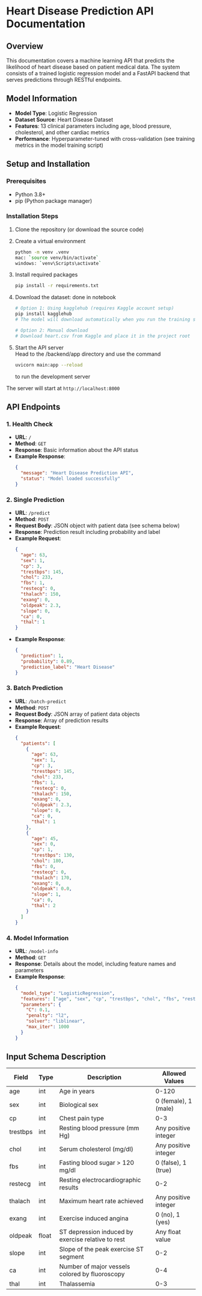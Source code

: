 # Heart Disease Prediction API Documentation

## Overview

This documentation covers a machine learning API that predicts the likelihood of heart disease based on patient medical data. The system consists of a trained logistic regression model and a FastAPI backend that serves predictions through RESTful endpoints.

## Model Information

- **Model Type**: Logistic Regression
- **Dataset Source**: Heart Disease Dataset
- **Features**: 13 clinical parameters including age, blood pressure, cholesterol, and other cardiac metrics
- **Performance**: Hyperparameter-tuned with cross-validation (see training metrics in the model training script)

## Setup and Installation

### Prerequisites

- Python 3.8+
- pip (Python package manager)

### Installation Steps

1. Clone the repository (or download the source code)

2. Create a virtual environment
   ```bash
   python -m venv .venv
   mac: `source venv/bin/activate`  
   windows: `venv\Scripts\activate`
   ```

3. Install required packages
   ```bash
   pip install -r requirements.txt
   ```

4. Download the dataset: done in notebook
   ```bash
   # Option 1: Using kagglehub (requires Kaggle account setup)
   pip install kagglehub
   # The model will download automatically when you run the training script
   
   # Option 2: Manual download
   # Download heart.csv from Kaggle and place it in the project root
   ```

5. Start the API server  
   Head to the /backend/app directory and use the command
   ```bash
   uvicorn main:app --reload
   ```
   to run the development server

The server will start at `http://localhost:8000`

## API Endpoints

### 1. Health Check
- **URL**: `/`
- **Method**: `GET`
- **Response**: Basic information about the API status
- **Example Response**:
  ```json
  {
    "message": "Heart Disease Prediction API",
    "status": "Model loaded successfully"
  }
  ```

### 2. Single Prediction
- **URL**: `/predict`
- **Method**: `POST`
- **Request Body**: JSON object with patient data (see schema below)
- **Response**: Prediction result including probability and label
- **Example Request**:
  ```json
  {
    "age": 63,
    "sex": 1,
    "cp": 3,
    "trestbps": 145,
    "chol": 233,
    "fbs": 1,
    "restecg": 0,
    "thalach": 150,
    "exang": 0,
    "oldpeak": 2.3,
    "slope": 0,
    "ca": 0,
    "thal": 1
  }
  ```
- **Example Response**:
  ```json
  {
    "prediction": 1,
    "probability": 0.89,
    "prediction_label": "Heart Disease"
  }
  ```

### 3. Batch Prediction
- **URL**: `/batch-predict`
- **Method**: `POST`
- **Request Body**: JSON array of patient data objects
- **Response**: Array of prediction results
- **Example Request**:
  ```json
  {
    "patients": [
      {
        "age": 63,
        "sex": 1,
        "cp": 3,
        "trestbps": 145,
        "chol": 233,
        "fbs": 1,
        "restecg": 0,
        "thalach": 150,
        "exang": 0,
        "oldpeak": 2.3,
        "slope": 0,
        "ca": 0,
        "thal": 1
      },
      {
        "age": 45,
        "sex": 0,
        "cp": 1,
        "trestbps": 130,
        "chol": 180,
        "fbs": 0,
        "restecg": 0,
        "thalach": 170,
        "exang": 0,
        "oldpeak": 0.0,
        "slope": 1,
        "ca": 0,
        "thal": 2
      }
    ]
  }
  ```

### 4. Model Information
- **URL**: `/model-info`
- **Method**: `GET`
- **Response**: Details about the model, including feature names and parameters
- **Example Response**:
  ```json
  {
    "model_type": "LogisticRegression",
    "features": ["age", "sex", "cp", "trestbps", "chol", "fbs", "restecg", "thalach", "exang", "oldpeak", "slope", "ca", "thal"],
    "parameters": {
      "C": 0.1,
      "penalty": "l2",
      "solver": "liblinear",
      "max_iter": 1000
    }
  }
  ```

## Input Schema Description

| Field     | Type  | Description                                              | Allowed Values          |
|-----------|-------|----------------------------------------------------------|-------------------------|
| age       | int   | Age in years                                             | 0-120                   |
| sex       | int   | Biological sex                                           | 0 (female), 1 (male)    |
| cp        | int   | Chest pain type                                          | 0-3                     |
| trestbps  | int   | Resting blood pressure (mm Hg)                           | Any positive integer    |
| chol      | int   | Serum cholesterol (mg/dl)                                | Any positive integer    |
| fbs       | int   | Fasting blood sugar > 120 mg/dl                          | 0 (false), 1 (true)     |
| restecg   | int   | Resting electrocardiographic results                     | 0-2                     |
| thalach   | int   | Maximum heart rate achieved                              | Any positive integer    |
| exang     | int   | Exercise induced angina                                  | 0 (no), 1 (yes)         |
| oldpeak   | float | ST depression induced by exercise relative to rest       | Any float value         |
| slope     | int   | Slope of the peak exercise ST segment                    | 0-2                     |
| ca        | int   | Number of major vessels colored by fluoroscopy           | 0-4                     |
| thal      | int   | Thalassemia                                              | 0-3                     |

